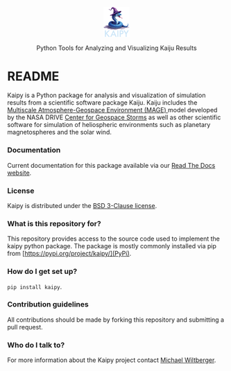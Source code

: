 <p align="center">
  <img src="docs/source/_static/kaipy-logo.png" alt="Logo" width="60"/>
</p>

<p align="center">
  Python Tools for Analyzing and Visualizing Kaiju Results
</p>

# README #

Kaipy is a Python package for analysis and visualization of simulation
results from a scientific software package Kaiju. Kaiju includes the
[Multiscale Atmosphere-Geospace Environment (MAGE)
](https://cgs.jhuapl.edu/Models/) model developed by the NASA
DRIVE [Center for Geospace Storms](https://cgs.jhuapl.edu/) as well as
other scientific software for simulation of heliospheric environments such
as planetary magnetospheres and the solar wind. 

### Documentation ###

Current documentation for this package available via our [Read The Docs website](https://kaipy-docs.readthedocs.io/en/latest/).

### License ###

Kaipy is distributed under the [BSD 3-Clause license](LICENSE.md).

### What is this repository for? ###

This repository provides access to the source code used
to implement the kaipy python package. The package is mostly commonly installed via
pip from [https://pypi.org/project/kaipy/](PyPi).

### How do I get set up? ###

```pip install kaipy```.


### Contribution guidelines ###

All contributions should be made by forking this repository and submitting a pull request.


### Who do I talk to? ###

For more information about the Kaipy project contact [Michael Wiltberger](mailto:wiltbemj@ucar.edu?subject=Kaipy).
